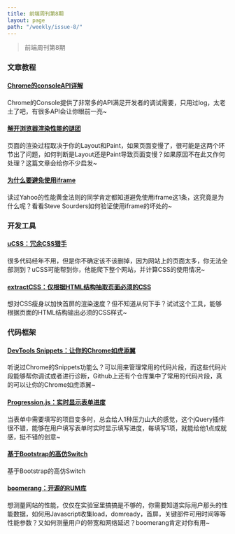```yaml
---
title: 前端周刊第8期
layout: page
path: "/weekly/issue-8/"
---
```


> 前端周刊第8期

### 文章教程

#### [Chrome的consoleAPI详解](https://developers.google.com/chrome-developer-tools/docs/console-api)

Chrome的Console提供了非常多的API满足开发者的调试需要，只用过log，太老土了吧，有很多API会让你眼前一亮~

#### [解开浏览器渲染性能的谜团](http://jakearchibald.com/2013/solving-rendering-perf-puzzles/)

页面的渲染过程取决于你的Layout和Paint，如果页面变慢了，很可能是这两个环节出了问题，如何判断是Layout还是Paint导致页面变慢？如果原因不在此又作何处理？这篇文章会给你不少启发~

#### [为什么要避免使用iframe](http://www.stevesouders.com/blog/2009/06/03/using-iframes-sparingly/)

读过Yahoo的性能黄金法则的同学肯定都知道避免使用iframe这1条，这究竟是为什么呢？看看Steve Sourders如何验证使用iframe的坏处的~

### 开发工具

#### [uCSS：冗余CSS猎手](https://github.com/operasoftware/ucss)

很多代码经年不用，但是你不确定该不该删掉，因为网站上的页面太多，你无法全部测到？uCSS可能帮到你，他能爬下整个网站，并计算CSS的使用情况~

#### [extractCSS：仅根据HTML结构抽取页面必须的CSS](http://extractcss.com/)

想对CSS瘦身以加快首屏的渲染速度？但不知道从何下手？试试这个工具，能够根据页面的HTML结构输出必须的CSS样式~

### 代码框架

#### [DevTools Snippets：让你的Chrome如虎添翼](http://bgrins.github.io/devtools-snippets/)

听说过Chrome的Snippets功能么？可以用来管理常用的代码片段，而这些代码片段能够帮你调试或者进行诊断，Github上还有个仓库集中了常用的代码片段，真的可以让你的Chrome如虎添翼~

#### [Progression.js：实时显示表单进度](http://git.aaronlumsden.com/progression/)

当表单中需要填写的项目变多时，总会给人1种压力山大的感觉，这个jQuery插件很不错，能够在用户填写表单时实时显示填写进度，每填写1项，就能给他1点成就感，挺不错的创意~

#### [基于Bootstrap的高仿Switch](http://www.bootstrap-switch.org/)

基于Bootstrap的高仿Switch

#### [boomerang：开源的RUM库](https://github.com/bluesmoon/boomerang)

想测量网站的性能，仅仅在实验室里搞搞是不够的，你需要知道实际用户那头的性能数据，如何用Javascript收集load，domready，首屏，关键部件可用时间等等性能参数？又如何测量用户的带宽和网络延迟？boomerang肯定对你有用~
